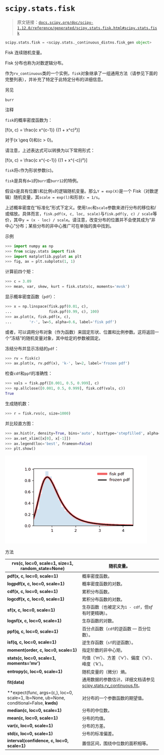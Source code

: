 # `scipy.stats.fisk`

> 原文链接：[`docs.scipy.org/doc/scipy-1.12.0/reference/generated/scipy.stats.fisk.html#scipy.stats.fisk`](https://docs.scipy.org/doc/scipy-1.12.0/reference/generated/scipy.stats.fisk.html#scipy.stats.fisk)

```py
scipy.stats.fisk = <scipy.stats._continuous_distns.fisk_gen object>
```

Fisk 连续随机变量。

Fisk 分布也称为对数逻辑分布。

作为`rv_continuous`类的一个实例，`fisk`对象继承了一组通用方法（请参见下面的完整列表），并补充了特定于此特定分布的详细信息。

另见

`burr`

注释

`fisk`的概率密度函数为：

\[f(x, c) = \frac{c x^{c-1}} {(1 + x^c)²}\]

对于\(x \geq 0\)和\(c > 0\)。

请注意，上述表达式可以转换为以下常用形式：

\[f(x, c) = \frac{c x^{-c-1}} {(1 + x^{-c})²}\]

`fisk`将`c`作为形状参数\(c\)。

`fisk`是具有`d=1`的`burr`或`burr12`的特例。

假设`X`是具有位置`l`和比例`s`的逻辑随机变量。那么`Y = exp(X)`是一个 Fisk（对数逻辑）随机变量，其`scale = exp(l)`和形状`c = 1/s`。

上述概率密度在“标准化”形式下定义。使用`loc`和`scale`参数来进行分布的移位和/或缩放。具体而言，`fisk.pdf(x, c, loc, scale)`与`fisk.pdf(y, c) / scale`等价，其中`y = (x - loc) / scale`。请注意，改变分布的位置并不会使其成为“非中心”分布；某些分布的非中心推广可在单独的类中找到。

示例

```py
>>> import numpy as np
>>> from scipy.stats import fisk
>>> import matplotlib.pyplot as plt
>>> fig, ax = plt.subplots(1, 1) 
```

计算前四个矩：

```py
>>> c = 3.09
>>> mean, var, skew, kurt = fisk.stats(c, moments='mvsk') 
```

显示概率密度函数（`pdf`）：

```py
>>> x = np.linspace(fisk.ppf(0.01, c),
...                 fisk.ppf(0.99, c), 100)
>>> ax.plot(x, fisk.pdf(x, c),
...        'r-', lw=5, alpha=0.6, label='fisk pdf') 
```

或者，可以调用分布对象（作为函数）来固定形状、位置和比例参数。这将返回一个“冻结”的随机变量对象，其中给定的参数被固定。

冻结分布并显示冻结的`pdf`：

```py
>>> rv = fisk(c)
>>> ax.plot(x, rv.pdf(x), 'k-', lw=2, label='frozen pdf') 
```

检查`cdf`和`ppf`的准确性：

```py
>>> vals = fisk.ppf([0.001, 0.5, 0.999], c)
>>> np.allclose([0.001, 0.5, 0.999], fisk.cdf(vals, c))
True 
```

生成随机数：

```py
>>> r = fisk.rvs(c, size=1000) 
```

并比较直方图：

```py
>>> ax.hist(r, density=True, bins='auto', histtype='stepfilled', alpha=0.2)
>>> ax.set_xlim([x[0], x[-1]])
>>> ax.legend(loc='best', frameon=False)
>>> plt.show() 
```

![../../_images/scipy-stats-fisk-1.png](img/7526d417b857ee9e1674cf07508ee4a6.png)

方法

| **rvs(c, loc=0, scale=1, size=1, random_state=None)** | 随机变量。 |
| --- | --- |
| **pdf(x, c, loc=0, scale=1)** | 概率密度函数。 |
| **logpdf(x, c, loc=0, scale=1)** | 概率密度函数的对数。 |
| **cdf(x, c, loc=0, scale=1)** | 累积分布函数。 |
| **logcdf(x, c, loc=0, scale=1)** | 累积分布函数的对数。 |
| **sf(x, c, loc=0, scale=1)** | 生存函数（也被定义为`1 - cdf`，但*sf*有时更精确）。 |
| **logsf(x, c, loc=0, scale=1)** | 生存函数的对数。 |
| **ppf(q, c, loc=0, scale=1)** | 百分点函数（`cdf`的逆函数 — 百分位数）。 |
| **isf(q, c, loc=0, scale=1)** | 逆生存函数（`sf`的逆函数）。 |
| **moment(order, c, loc=0, scale=1)** | 指定阶数的非中心矩。 |
| **stats(c, loc=0, scale=1, moments=’mv’)** | 均值（‘m’）、方差（‘v’）、偏度（‘s’）、峰度（‘k’）。 |
| **entropy(c, loc=0, scale=1)** | 随机变量的（微分）熵。 |
| **fit(data)** | 通用数据的参数估计。详细文档请参见[scipy.stats.rv_continuous.fit](https://docs.scipy.org/doc/scipy/reference/generated/scipy.stats.rv_continuous.fit.html#scipy.stats.rv_continuous.fit)。 |
| **expect(func, args=(c,), loc=0, scale=1, lb=None, ub=None, conditional=False, **kwds)** | 对分布的一个参数函数的期望值。 |
| **median(c, loc=0, scale=1)** | 分布的中位数。 |
| **mean(c, loc=0, scale=1)** | 分布的均值。 |
| **var(c, loc=0, scale=1)** | 分布的方差。 |
| **std(c, loc=0, scale=1)** | 分布的标准偏差。 |
| **interval(confidence, c, loc=0, scale=1)** | 置信区间，围绕中位数的面积相等。 |
